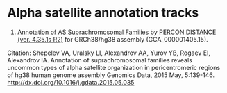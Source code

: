 # Alpha satellite annotation tracks

1. [Annotation of AS Suprachromosomal Families](https://genome.ucsc.edu/cgi-bin/hgTracks?db=hg38&hgt.customText=https://raw.github.com/enigene/AS-tracks/master/GRCh38-GCA_000001405.15/human-GRC-hg38-M1SFsv2.2.bed.gz) by [PERCON DISTANCE (ver. 4.35.1s R2)](https://github.com/alrsat/PERCON) for GRCh38/hg38 assembly (GCA_000001405.15).

Citation:
Shepelev VA, Uralsky LI, Alexandrov AA, Yurov YB, Rogaev EI, Alexandrov IA.
Annotation of suprachromosomal families reveals uncommon types of alpha satellite organization in pericentromeric regions of hg38 human genome assembly
Genomics Data, 2015 May, 5:139-146.
http://dx.doi.org/10.1016/j.gdata.2015.05.035
